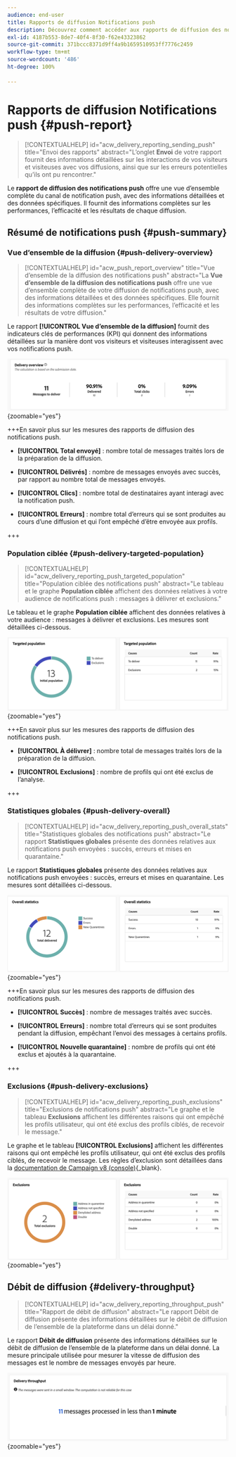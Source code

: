 ```yaml
---
audience: end-user
title: Rapports de diffusion Notifications push
description: Découvrez comment accéder aux rapports de diffusion des notifications push et les utiliser.
exl-id: 4187b553-8de7-40f4-8f30-f62e43323862
source-git-commit: 371bccc8371d9ff4a9b1659510953ff7776c2459
workflow-type: tm+mt
source-wordcount: '486'
ht-degree: 100%

---
```


# Rapports de diffusion Notifications push {#push-report}

>[!CONTEXTUALHELP]
>id="acw_delivery_reporting_sending_push"
>title="Envoi des rapports"
>abstract="L’onglet **Envoi** de votre rapport fournit des informations détaillées sur les interactions de vos visiteurs et visiteuses avec vos diffusions, ainsi que sur les erreurs potentielles qu’ils ont pu rencontrer."

Le **rapport de diffusion des notifications push** offre une vue d’ensemble complète du canal de notification push, avec des informations détaillées et des données spécifiques. Il fournit des informations complètes sur les performances, l’efficacité et les résultats de chaque diffusion.

## Résumé de notifications push {#push-summary}

### Vue d’ensemble de la diffusion {#push-delivery-overview}

>[!CONTEXTUALHELP]
>id="acw_push_report_overview"
>title="Vue d’ensemble de la diffusion des notifications push"
>abstract="La **Vue d’ensemble de la diffusion des notifications push** offre une vue d’ensemble complète de votre diffusion de notifications push, avec des informations détaillées et des données spécifiques. Elle fournit des informations complètes sur les performances, l’efficacité et les résultats de votre diffusion."

Le rapport **[!UICONTROL Vue d’ensemble de la diffusion]** fournit des indicateurs clés de performances (KPI) qui donnent des informations détaillées sur la manière dont vos visiteurs et visiteuses interagissent avec vos notifications push.

![](assets/reporting_push_3.png){zoomable=&quot;yes&quot;}

+++En savoir plus sur les mesures des rapports de diffusion des notifications push.

* **[!UICONTROL Total envoyé]** : nombre total de messages traités lors de la préparation de la diffusion.

* **[!UICONTROL Délivrés]** : nombre de messages envoyés avec succès, par rapport au nombre total de messages envoyés.

* **[!UICONTROL Clics]** : nombre total de destinataires ayant interagi avec la notification push.

* **[!UICONTROL Erreurs]** : nombre total d’erreurs qui se sont produites au cours d’une diffusion et qui l’ont empêché d’être envoyée aux profils.

+++

### Population ciblée {#push-delivery-targeted-population}

>[!CONTEXTUALHELP]
>id="acw_delivery_reporting_push_targeted_population"
>title="Population ciblée des notifications push"
>abstract="Le tableau et le graphe **Population ciblée** affichent des données relatives à votre audience de notifications push : messages à délivrer et exclusions."

Le tableau et le graphe **Population ciblée** affichent des données relatives à votre audience : messages à délivrer et exclusions. Les mesures sont détaillées ci-dessous.

![](assets/reporting_push_4.png){zoomable=&quot;yes&quot;}

+++En savoir plus sur les mesures des rapports de diffusion des notifications push.

* **[!UICONTROL À délivrer]** : nombre total de messages traités lors de la préparation de la diffusion.

* **[!UICONTROL Exclusions]** : nombre de profils qui ont été exclus de l’analyse.

+++

### Statistiques globales {#push-delivery-overall}

>[!CONTEXTUALHELP]
>id="acw_delivery_reporting_push_overall_stats"
>title="Statistiques globales des notifications push"
>abstract="Le rapport **Statistiques globales** présente des données relatives aux notifications push envoyées : succès, erreurs et mises en quarantaine."

Le rapport **Statistiques globales** présente des données relatives aux notifications push envoyées : succès, erreurs et mises en quarantaine. Les mesures sont détaillées ci-dessous.

![](assets/reporting_push_5.png){zoomable=&quot;yes&quot;}

+++En savoir plus sur les mesures des rapports de diffusion des notifications push.

* **[!UICONTROL Succès]** : nombre de messages traités avec succès.

* **[!UICONTROL Erreurs]** : nombre total d’erreurs qui se sont produites pendant la diffusion, empêchant l’envoi des messages à certains profils.

* **[!UICONTROL Nouvelle quarantaine]** : nombre de profils qui ont été exclus et ajoutés à la quarantaine.

+++

### Exclusions {#push-delivery-exclusions}

>[!CONTEXTUALHELP]
>id="acw_delivery_reporting_push_exclusions"
>title="Exclusions de notifications push"
>abstract="Le graphe et le tableau **Exclusions** affichent les différentes raisons qui ont empêché les profils utilisateur, qui ont été exclus des profils ciblés, de recevoir le message."

Le graphe et le tableau **[!UICONTROL Exclusions]** affichent les différentes raisons qui ont empêché les profils utilisateur, qui ont été exclus des profils ciblés, de recevoir le message. Les règles d’exclusion sont détaillées dans la [documentation de Campaign v8 (console)](https://experienceleague.adobe.com/docs/campaign/campaign-v8/send/failures/delivery-failures.html?lang=fr#push-error-types){_blank}.


![](assets/reporting_push_6.png){zoomable=&quot;yes&quot;}

## Débit de diffusion {#delivery-throughput}

>[!CONTEXTUALHELP]
>id="acw_delivery_reporting_throughput_push"
>title="Rapport de débit de diffusion"
>abstract="Le rapport Débit de diffusion présente des informations détaillées sur le débit de diffusion de l’ensemble de la plateforme dans un délai donné."

Le rapport **Débit de diffusion** présente des informations détaillées sur le débit de diffusion de l’ensemble de la plateforme dans un délai donné. La mesure principale utilisée pour mesurer la vitesse de diffusion des messages est le nombre de messages envoyés par heure.

![](assets/reporting_push_2.png){zoomable=&quot;yes&quot;}
